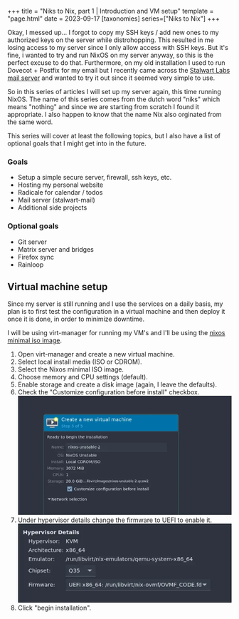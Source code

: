 +++
title = "Niks to Nix, part 1 | Introduction and VM setup"
template = "page.html"
date = 2023-09-17
[taxonomies]
series=["Niks to Nix"]
+++

Okay, I messed up... I forgot to copy my SSH keys / add new ones to my authorized keys on the server while distrohopping.
This resulted in me losing access to my server since I only allow access with SSH keys.
But it's fine, i wanted to try and run NixOS on my server anyway, so this is the perfect excuse to do that.
Furthermore, on my old installation I used to run Dovecot + Postfix for my email but I recently came across the [Stalwart Labs mail server](https://github.com/stalwartlabs/mail-server) and wanted to try it out since it seemed very simple to use.

So in this series of articles I will set up my server again, this time running NixOS.
The name of this series comes from the dutch word "niks" which means "nothing" and since we are starting from scratch I found it appropriate.
I also happen to know that the name Nix also orginated from the same word.

This series will cover at least the following topics, but I also have a list of optional goals that I might get into in the future.

### Goals

- Setup a simple secure server, firewall, ssh keys, etc.
- Hosting my personal website
- Radicale for calendar / todos
- Mail server (stalwart-mail)
- Additional side projects

### Optional goals

- Git server
- Matrix server and bridges
- Firefox sync
- Rainloop

## Virtual machine setup

Since my server is still running and I use the services on a daily basis, my plan is to first test the configuration in a virtual machine and then deploy it once it is done, in order to minimize downtime.

I will be using virt-manager for running my VM's and I'll be using the [nixos minimal iso image](https://nixos.org/download).

1. Open virt-manager and create a new virtual machine.
2. Select local install media (ISO or CDROM).
3. Select the Nixos minimal ISO image.
4. Choose memory and CPU settings (default).
5. Enable storage and create a disk image (again, I leave the defaults).
6. Check the "Customize configuration before install" checkbox. ![Customize configuration before install](./vm-customize.webp)
7. Under hypervisor details change the firmware to UEFI to enable it. ![Enable UEFI](./enable-uefi.webp)
8. Click "begin installation".

